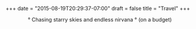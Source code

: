 +++
date = "2015-08-19T20:29:37-07:00"
draft = false
title = "Travel"
+++

<center>
° Chasing starry skies and endless nirvana ° (on a budget)
</center>